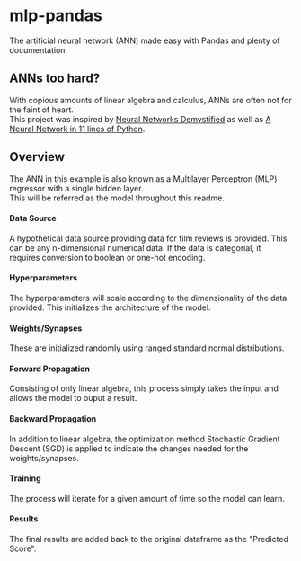 # mlp-pandas
The artificial neural network (ANN) made easy with Pandas and plenty of documentation

## ANNs too hard?
With copious amounts of linear algebra and calculus, ANNs are often not for the faint of heart.  
This project was inspired by 
[Neural Networks Demystified](https://www.youtube.com/watch?v=bxe2T-V8XRs&list=PLiaHhY2iBX9hdHaRr6b7XevZtgZRa1PoU&index=1)
as well as [A Neural Network in 11 lines of Python](https://iamtrask.github.io/2015/07/12/basic-python-network/).

## Overview
The ANN in this example is also known as a Multilayer Perceptron (MLP) regressor with a single hidden layer.  
This will be referred as the model throughout this readme.

#### Data Source
A hypothetical data source providing data for film reviews is provided.  This can be any
n-dimensional numerical data.  If the data is categorial, it requires conversion
to boolean or one-hot encoding.

#### Hyperparameters
The hyperparameters will scale according to the dimensionality of the data provided.
This initializes the architecture of the model.

#### Weights/Synapses
These are initialized randomly using ranged standard normal distributions.

#### Forward Propagation
Consisting of only linear algebra, this process simply takes the input and allows the model to ouput a result.

#### Backward Propagation
In addition to linear algebra, the optimization method Stochastic Gradient Descent (SGD) is applied
to indicate the changes needed for the weights/synapses.

#### Training
The process will iterate for a given amount of time so the model can learn.

#### Results
The final results are added back to the original dataframe as the "Predicted Score".
